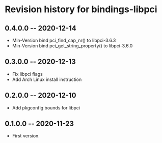 # Revision history for bindings-libpci
## 0.4.0.0 -- 2020-12-14
* Min-Version bind pci_find_cap_nr() to libpci-3.6.3
* Min-Version bind pci_get_string_property() to libpci-3.6.0

## 0.3.0.0 -- 2020-12-13
* Fix libpci flags
* Add Arch Linux install instruction

## 0.2.0.0 -- 2020-12-10
* Add pkgconfig bounds for libpci

## 0.1.0.0 -- 2020-11-23

* First version.
